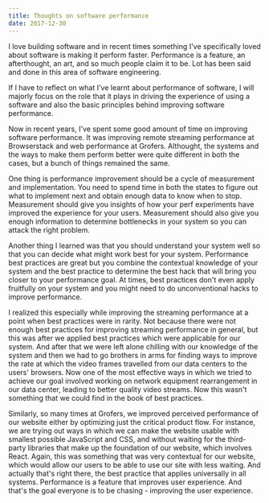```yaml
---
title: Thoughts on software performance
date: 2017-12-30
---
```


I love building software and in recent times something I've specifically loved about software is making it perform faster. Performance is a feature, an afterthought, an art, and so much people claim it to be. Lot has been said and done in this area of software engineering.

If I have to reflect on what I've learnt about performance of software, I will majorly focus on the role that it plays in driving the experience of using a software and also the basic principles behind improving software performance.

Now in recent years, I've spent some good amount of time on improving software performance. It was improving remote streaming performance at Browserstack and web performance at Grofers. Althought, the systems and the ways to make them perform better were quite different in both the cases, but a bunch of things remained the same.

One thing is performance improvement should be a cycle of measurement and implementation. You need to spend time in both the states to figure out what to implement next and obtain enough data to know when to stop. Measurement should give you insights of how your perf experiments have improved the experience for your users. Measurement should also give you enough information to determine bottlenecks in your system so you can attack the right problem.

Another thing I learned was that you should understand your system well so that you can decide what might work best for your system. Performance best practices are great but you combine the contextual knowledge of your system and the best practice to determine the best hack that will bring you closer to your performance goal. At times, best practices don't even apply fruitfully on your system and you might need to do unconventional hacks to improve performance.

I realized this especially while improving the streaming performance at a point when best practices were in rarity. Not because there were not enough best practices for improving streaming performance in general, but this was after we applied best practices which were applicable for our system. And after that we were left alone chilling with our knowledge of the system and then we had to go brothers in arms for finding ways to improve the rate at which the video frames travelled from our data centers to the users' browsers. Now one of the most effective ways in which we tried to achieve our goal involved working on network equipment rearrangement in our data center, leading to better quality video streams. Now this wasn't something that we could find in the book of best practices.

Similarly, so many times at Grofers, we improved perceived performance of our website either by optimizing just the critical product flow. For instance, we are trying out ways in which we can make the website usable with smallest possible JavaScript and CSS, and without waiting for the third-party libraries that make up the foundation of our website, which involves React. Again, this was something that was very contextual for our website, which would allow our users to be able to use our site with less waiting. And actually that's right there, the best practice that applies universally in all systems. Performance is a feature that improves user experience. And that's the goal everyone is to be chasing - improving the user experience.

